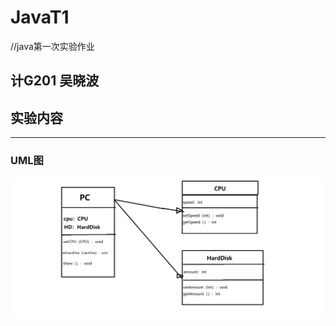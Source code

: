 # JavaT1
//java第一次实验作业

## 计G201 吴晓波

## 实验内容



---
### UML图

![](https://github.com/INHOPEKEEP/JavaT1/blob/main/picture/11.png)



